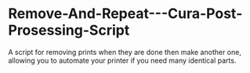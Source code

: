 # Remove-And-Repeat---Cura-Post-Prosessing-Script
A script for removing prints when they are done then make another one, allowing you to automate your printer if you need many identical parts.
